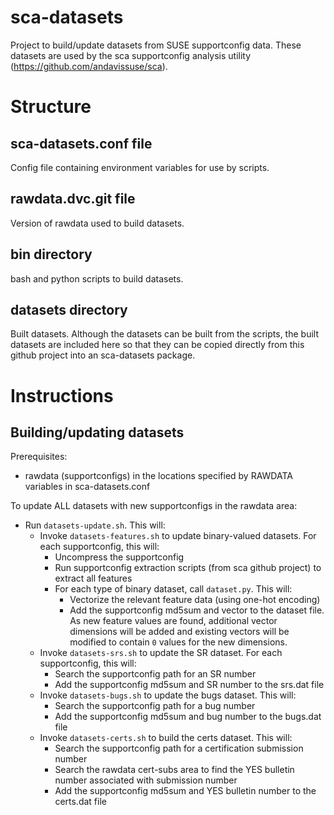 # sca-datasets
Project to build/update datasets from SUSE supportconfig data.  These datasets are used by the sca supportconfig analysis utility (https://github.com/andavissuse/sca).

# Structure

## sca-datasets.conf file
Config file containing environment variables for use by scripts.

## rawdata.dvc.git file
Version of rawdata used to build datasets.

## bin directory
bash and python scripts to build datasets.

## datasets directory
Built datasets.  Although the datasets can be built from the scripts, the built datasets are included here so that they can be copied directly from this github project into an sca-datasets package.

# Instructions

## Building/updating datasets
Prerequisites:
* rawdata (supportconfigs) in the locations specified by RAWDATA variables in sca-datasets.conf

To update ALL datasets with new supportconfigs in the rawdata area:
* Run `datasets-update.sh`.  This will:
  * Invoke `datasets-features.sh` to update binary-valued datasets.  For each supportconfig, this will:
    * Uncompress the supportconfig
    * Run supportconfig extraction scripts (from sca github project) to extract all features
    * For each type of binary dataset, call `dataset.py`.  This will:
      * Vectorize the relevant feature data (using one-hot encoding)
      * Add the supportconfig md5sum and vector to the dataset file.  As new feature values are found, additional vector dimensions will be added and existing vectors will be modified to contain `0` values for the new dimensions.
  * Invoke `datasets-srs.sh` to update the SR dataset.  For each supportconfig, this will:
     * Search the supportconfig path for an SR number
     * Add the supportconfig md5sum and SR number to the srs.dat file
  * Invoke `datasets-bugs.sh` to update the bugs dataset.  This will:
     * Search the supportconfig path for a bug number
     * Add the supportconfig md5sum and bug number to the bugs.dat file
  * Invoke `datasets-certs.sh` to build the certs dataset.  This will:
     * Search the supportconfig path for a certification submission number
     * Search the rawdata cert-subs area to find the YES bulletin number associated with submission number
     * Add the supportconfig md5sum and YES bulletin number to the certs.dat file
